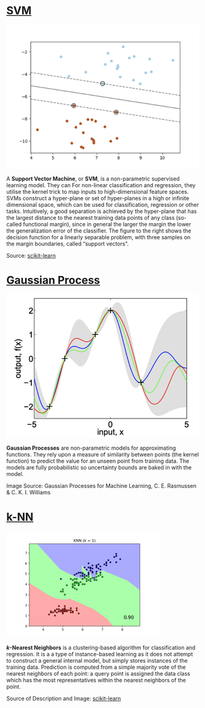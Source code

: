 # [SVM](https://paperswithcode.com/method/svm)
![](./img/sphx_glr_plot_separating_hyperplane_0011_7LTkwNL.png)

A **Support Vector Machine**, or **SVM**, is a non-parametric supervised learning model. They can For non-linear classification and regression, they utilise the kernel trick to map inputs to high-dimensional feature spaces. SVMs construct a hyper-plane or set of hyper-planes in a high or infinite dimensional space, which can be used for classification, regression or other tasks. Intuitively, a good separation is achieved by the hyper-plane that has the largest distance to the nearest training data points of any class (so-called functional margin), since in general the larger the margin the lower the generalization error of the classifier. The figure to the right shows the decision function for a linearly separable problem, with three samples on the margin boundaries, called “support vectors”. 

Source: [scikit-learn](https://scikit-learn.org/stable/modules/svm.html)


# [Gaussian Process](https://paperswithcode.com/method/gaussian-process)
![](./img/Screen_Shot_2020-05-24_at_3.44.34_PM.png)

**Gaussian Processes** are non-parametric models for approximating functions. They rely upon a measure of similarity between points (the kernel function) to predict the value for an unseen point from training data. The models are fully probabilistic so uncertainty bounds are baked in with the model.

Image Source: Gaussian Processes for Machine Learning, C. E. Rasmussen &amp; C. K. I. Williams


# [k-NN](https://paperswithcode.com/method/k-nn)
![](./img/sphx_glr_plot_nca_classification_thumb_uDrSiCw.png)

**$k$-Nearest Neighbors** is a clustering-based algorithm for classification and regression. It is a a type of instance-based learning as it does not attempt to construct a general internal model, but simply stores instances of the training data. Prediction is computed from a simple majority vote of the nearest neighbors of each point: a query point is assigned the data class which has the most representatives within the nearest neighbors of the point.

Source of Description and Image: [scikit-learn](https://scikit-learn.org/stable/modules/neighbors.html#classification)


